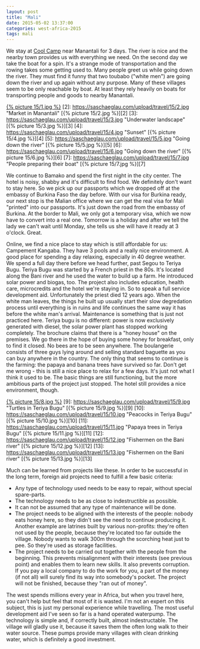 ```yaml
---
layout: post
title: "Mali"
date: 2015-05-02 13:37:00
categories: west-africa-2015
tags: mali
---
```

We stay at [Cool Camp](http://www.coolcampmali.com/) near Manantali for 3 days.
The river is nice and the nearby town provides us with everything we need.
On the second day we take the boat for a spin.
It's a strange mode of transportation and the rowing takes some getting used to.
Many people greet us while going down the river.
They must find it funny that two toubabo ("white men") are going down the river and up again without any purpose.
Many of these villages seem to be only reachable by boat.
At least they rely heavily on boats for transporting people and goods to nearby Manantali.

[1]: https://saschaeglau.com/upload/travel/15/1.jpg "View from the camp"
[{% picture 15/1.jpg %}][1]
[2]: https://saschaeglau.com/upload/travel/15/2.jpg "Market in Manantali"
[{% picture 15/2.jpg %}][2]
[3]: https://saschaeglau.com/upload/travel/15/3.jpg "Underwater landscape"
[{% picture 15/3.jpg %}][3]
[4]: https://saschaeglau.com/upload/travel/15/4.jpg "Sunset"
[{% picture 15/4.jpg %}][4]
[5]: https://saschaeglau.com/upload/travel/15/5.jpg "Going down the river"
[{% picture 15/5.jpg %}][5]
[6]: https://saschaeglau.com/upload/travel/15/6.jpg "Going down the river"
[{% picture 15/6.jpg %}][6]
[7]: https://saschaeglau.com/upload/travel/15/7.jpg "People preparing their boat"
[{% picture 15/7.jpg %}][7]

We continue to Bamako and spend the first night in the city center.
The hotel is noisy, shabby and it's difficult to find food.
We definitely don't want to stay here.
So we pick up our passports which we dropped off at the embassy of Burkina Faso the day before.
With our visa for Burkina ready, our next stop is the Malian office where we can get the real visa for Mali "printed" into our passports.
It's just down the road from the embassy of Burkina.
At the border to Mali, we only got a temporary visa, which we now have to convert into a real one.
Tomorrow is a holiday and after we tell the lady we can't wait until Monday, she tells us she will have it ready at 3 o'clock.
Great.

Online, we find a nice place to stay which is still affordable for us: Campement Kangaba.
They have 3 pools and a really nice environment.
A good place for spending a day relaxing, especially in 40 degree weather.
We spend a full day there before we head further, past Segou to Teriya Bugu.
Teriya Bugu was started by a French priest in the 80s.
It's located along the Bani river and he used the water to build up a farm.
He introduced solar power and biogas, too.
The project also includes education, health care, microcredits and the hotel we're staying in.
So to speak a full service development aid.
Unfortunately the priest died 12 years ago.
When the white man leaves, the things he built up usually start their slow degredation process until everything is in ruins and life continues the same way it has before the white man's arrival.
Maintenance is something that is just not practiced here.
Teriya bugu is no different: power is now exclusively generated with diesel, the solar power plant has stopped working completely.
The brochure claims that there is a "honey house" on the premises.
We go there in the hope of buying some honey for breakfast, only to find it closed.
No bees are to be seen anywhere.
The boulangerie consists of three guys lying around and selling standard baguette as you can buy anywhere in the country.
The only thing that seems to continue is the farming: the papaya and banana trees have survived so far.
Don't get me wrong - this is still a nice place to relax for a few days.
It's just not what I think it used to be.
The basic things are still functioning, but the more ambitious parts of the project just stopped.
The hotel still provides a nice environment, though.

[8]: https://saschaeglau.com/upload/travel/15/8.jpg "Teriya Bugu Hotel"
[{% picture 15/8.jpg %}][8]
[9]: https://saschaeglau.com/upload/travel/15/9.jpg "Turtles in Teriya Bugu"
[{% picture 15/9.jpg %}][9]
[10]: https://saschaeglau.com/upload/travel/15/10.jpg "Peacocks in Teriya Bugu"
[{% picture 15/10.jpg %}][10]
[11]: https://saschaeglau.com/upload/travel/15/11.jpg "Papaya trees in Teriya Bugu"
[{% picture 15/11.jpg %}][11]
[12]: https://saschaeglau.com/upload/travel/15/12.jpg "Fishermen on the Bani river"
[{% picture 15/12.jpg %}][12]
[13]: https://saschaeglau.com/upload/travel/15/13.jpg "Fishermen on the Bani river"
[{% picture 15/13.jpg %}][13]


Much can be learned from projects like these.
In order to be successful in the long term, foreign aid projects need to fulfill a few basic criteria:

- Any type of technology used needs to be easy to repair, without special spare-parts.
- The technology needs to be as close to indestructible as possible.
- It can not be assumed that any type of maintenance will be done.
- The project needs to be aligned with the interests of the people: nobody eats honey here, so they didn't see the need to continue producing it.
  Another example are latrines built by various non-profits: they're often not used by the people, because they're located too far outside the village.
  Nobody wants to walk 300m through the scorching heat just to pee. So they're used as storage facilities.
- The project needs to be carried out together with the people from the beginning.
  This prevents misalignment with their interests (see previous point) and enables them to learn new skills.
  It also prevents corruption.
  If you pay a local company to do the work for you, a part of the money (if not all) will surely find its way into somebody's pocket.
  The project will not be finished, because they "ran out of money".

The west spends millions every year in Africa, but when you travel here, you can't help but feel that most of it is wasted.
I'm not an expert on this subject, this is just my personal experience while travelling.
The most useful development aid I've seen so far is a hand operated waterpump.
The technology is simple and, if correctly built, almost indestructable.
The village will gladly use it, because it saves them the often long walk to their water source.
These pumps provide many villages with clean drinking water, which is definitely a good investment.
